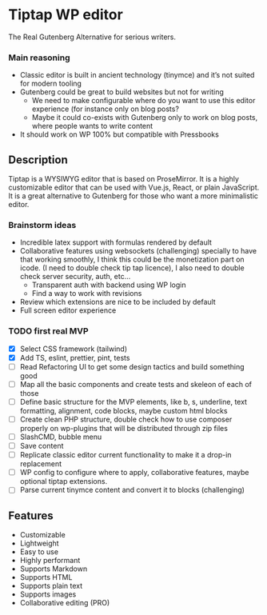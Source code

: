 # Tiptap WP editor

The Real Gutenberg Alternative for serious writers.

### Main reasoning

- Classic editor is built in ancient technology (tinymce) and it’s not suited for modern tooling
- Gutenberg could be great to build websites but not for writing
    - We need to make configurable where do you want to use this editor experience (for instance only on blog posts?
    - Maybe it could co-exists with Gutenberg only to work on blog posts, where people wants to write content
- It should work on WP 100% but compatible with Pressbooks

## Description

Tiptap is a WYSIWYG editor that is based on ProseMirror. 
It is a highly customizable editor that can be used with Vue.js, React, or plain JavaScript. 
It is a great alternative to Gutenberg for those who want a more minimalistic editor.

### Brainstorm ideas

- Incredible latex support with formulas rendered by default
- Collaborative features using websockets (challenging) specially to have that working smoothly, I think this could be the monetization part on icode. (I need to double check tip tap licence), I also need to double check server security, auth, etc…
    - Transparent auth with backend using WP login
    - Find a way to work with revisions
- Review which extensions are nice to be included by default
- Full screen editor experience

### TODO first real MVP

- [x]  Select CSS framework (tailwind)
- [x]  Add TS, eslint, prettier, pint, tests
- [ ]  Read Refactoring UI to get some design tactics and build something good
- [ ]  Map all the basic components and create tests and skeleon of each of those
- [ ]  Define basic structure for the MVP elements, like b, s, underline, text formatting, alignment, code blocks, maybe custom html blocks
- [ ]  Create clean PHP structure, double check how to use composer properly on wp-plugins that will be distributed through zip files
- [ ]  SlashCMD, bubble menu
- [ ]  Save content
- [ ]  Replicate classic editor current functionality to make it a drop-in replacement
- [ ]  WP config to configure where to apply, collaborative features, maybe optional tiptap extensions.
- [ ]  Parse current tinymce content and convert it to blocks (challenging)

## Features

- Customizable
- Lightweight
- Easy to use
- Highly performant
- Supports Markdown
- Supports HTML
- Supports plain text
- Supports images
- Collaborative editing (PRO)
